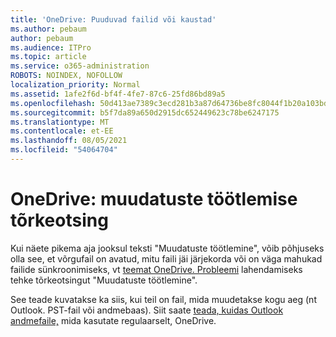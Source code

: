 ```yaml
---
title: 'OneDrive: Puuduvad failid või kaustad'
ms.author: pebaum
author: pebaum
ms.audience: ITPro
ms.topic: article
ms.service: o365-administration
ROBOTS: NOINDEX, NOFOLLOW
localization_priority: Normal
ms.assetid: 1afe2f6d-bf4f-4fe7-87c6-25fd86bd89a5
ms.openlocfilehash: 50d413ae7389c3ecd281b3a87d64736be8fc8044f1b20a103bd3f45c97473502
ms.sourcegitcommit: b5f7da89a650d2915dc652449623c78be6247175
ms.translationtype: MT
ms.contentlocale: et-EE
ms.lasthandoff: 08/05/2021
ms.locfileid: "54064704"
---
```

# <a name="onedrive-troubleshoot-processing-changes"></a>OneDrive: muudatuste töötlemise tõrkeotsing

Kui näete pikema aja jooksul teksti "Muudatuste töötlemine", võib põhjuseks olla see, et võrgufail on avatud, mitu faili jäi järjekorda või on väga mahukad failide sünkroonimiseks, vt [teemat OneDrive. Probleemi](https://support.office.com/article/onedrive-is-stuck-on-processing-changes-b386b813-9b66-4e47-8c4c-2b45533edccd) lahendamiseks tehke tõrkeotsingut "Muudatuste töötlemine".

See teade kuvatakse ka siis, kui teil on fail, mida muudetakse kogu aeg (nt Outlook. PST-fail või andmebaas). Siit saate [teada, kuidas Outlook andmefaile,](https://support.office.com/article/how-to-remove-an-outlook-pst-data-file-from-onedrive-b6b9e522-59bd-40f7-949f-168d0aa9b38e) mida kasutate regulaarselt, OneDrive.
